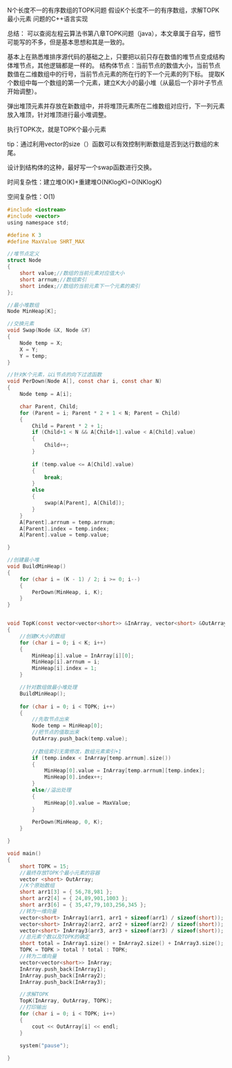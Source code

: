 N个长度不一的有序数组的TOPK问题
假设K个长度不一的有序数组，求解TOPK最小元素 问题的C++语言实现

总结：
可以查阅左程云算法书第八章TOPK问题（java），本文章属于自写，细节可能写的不多，但是基本思想和其是一致的。

基本上在熟悉堆排序源代码的基础之上，只要把以前只存在数值的堆节点变成结构体堆节点，其他逻辑都是一样的。
结构体节点：当前节点的数值大小，当前节点数值在二维数组中的行号，当前节点元素的所在行的下一个元素的列下标。
 提取K个数组中每一个数组的第一个元素，建立K大小的最小堆（从最后一个非叶子节点开始调整）。

 弹出堆顶元素并存放在新数组中，并将堆顶元素所在二维数组对应行，下一列元素放入堆顶，针对堆顶进行最小堆调整。

 执行TOPK次，就是TOPK个最小元素

tip：通过利用vector的size（）函数可以有效控制判断数组是否到达行数组的末尾。

设计到结构体的这种，最好写一个swap函数进行交换。

时间复杂性：建立堆O(K)+重建堆O(NKlogK)=O(NKlogK)

空间复杂性：O(1)

```c
#include <iostream>
#include <vector>
using namespace std;

#define K 3
#define MaxValue SHRT_MAX

//堆节点定义
struct Node
{
	short value;//数组的当前元素对应值大小
	short arrnum;//数组索引
	short index;//数组的当前元素下一个元素的索引
};

//最小堆数组
Node MinHeap[K];

//交换元素
void Swap(Node &X, Node &Y)
{
	Node temp = X;
	X = Y;
	Y = temp;
}

//针对K个元素，以i节点的向下过滤函数
void PerDown(Node A[], const char i, const char N)
{
	Node temp = A[i];

	char Parent, Child;
	for (Parent = i; Parent * 2 + 1 < N; Parent = Child)
	{
		Child = Parent * 2 + 1;
		if (Child+1 < N && A[Child+1].value < A[Child].value)
		{
			Child++;
		}
	
		if (temp.value <= A[Child].value)
		{
			break;
		}
		else
		{
			swap(A[Parent], A[Child]);
		}
	}
	A[Parent].arrnum = temp.arrnum;
	A[Parent].index = temp.index;
	A[Parent].value = temp.value;

}

//创建最小堆
void BuildMinHeap()
{
	for (char i = (K - 1) / 2; i >= 0; i--)
	{
		PerDown(MinHeap, i, K);
	}
}


void TopK(const vector<vector<short>> &InArray, vector<short> &OutArray, const short &TOPK)
{
	//创建K大小的数组
	for (char i = 0; i < K; i++)
	{
		MinHeap[i].value = InArray[i][0];
		MinHeap[i].arrnum = i;
		MinHeap[i].index = 1;
	}

	//针对数组做最小堆处理
	BuildMinHeap();
	
	for (char i = 0; i < TOPK; i++)
	{
		//先取节点出来
		Node temp = MinHeap[0];
		//把节点的值取出来
		OutArray.push_back(temp.value);
	
		//数组索引无需修改，数组元素索引+1
		if (temp.index < InArray[temp.arrnum].size())
		{
			MinHeap[0].value = InArray[temp.arrnum][temp.index];
			MinHeap[0].index++;
		}
		else//溢出处理
		{
			MinHeap[0].value = MaxValue;
		}
		
		PerDown(MinHeap, 0, K);
	}

}

void main()
{
	short TOPK = 15;
	//最终存放TOPK个最小元素的容器
	vector <short> OutArray;
	//K个原始数组
	short arr1[3] = { 56,78,981 };
	short arr2[4] = { 24,89,901,1003 };
	short arr3[6] = { 35,47,79,103,256,345 };
	//转为一维向量
	vector<short> InArray1(arr1, arr1 + sizeof(arr1) / sizeof(short));
	vector<short> InArray2(arr2, arr2 + sizeof(arr2) / sizeof(short));
	vector<short> InArray3(arr3, arr3 + sizeof(arr3) / sizeof(short));
	//总元素个数以及TOPK的确定
	short total = InArray1.size() + InArray2.size() + InArray3.size();
	TOPK = TOPK > total ? total : TOPK;
	//转为二维向量
	vector<vector<short>> InArray;
	InArray.push_back(InArray1);
	InArray.push_back(InArray2);
	InArray.push_back(InArray3);

	//求解TOPK
	TopK(InArray, OutArray, TOPK);
	//打印输出
	for (char i = 0; i < TOPK; i++)
	{
		cout << OutArray[i] << endl;
	}
	
	system("pause");

}

```

